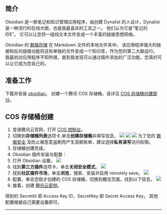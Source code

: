 ## 简介
Obsidian 是一款笔记和知识管理应用程序，由创建 Dynalist 的人设计，Dynalist 是一种流行的在线大纲，也是我最喜欢的工具之一。 他们认为它是“笔记的 IDE”。 它可以让您将一组纯文本文件变成一个丰富的链接思想网络。

Obsidian 的 [数据存储](https://cloud.tencent.com/product/cdcs?from=10680) 在 Markdown 文件的本地文件夹中。 该应用程序强大的链接和反向链接功能将这些单独的文件变成一个知识库，作为您的第二大脑运行。 我最初对应用程序不知所措，直到我发现可以通过插件添加的广泛功能，您真的可以让它成为您自己的。

## 准备工作
下载并安装 [obsidian](https://obsidian.md/)。
创建一个腾讯 COS 存储桶，请详见 [COS 存储桶创建部分](https://cloud.tencent.com/developer/article/write/2069105?from=10680#cos)。

## COS 存储桶创建
1. 登录腾讯云官网，打开 [COS 控制台](https://console.cloud.tencent.com/cos/bucket)。
2. 切换到**存储桶列表**选项卡,单击**创建存储桶**并填写信息。
![](https://qcloudimg.tencent-cloud.cn/raw/18a93af712dc8a649e2bce80b6241f24.png)
![](https://qcloudimg.tencent-cloud.cn/raw/a0400eec797c94d53efc14302d74b937.png)
![](https://qcloudimg.tencent-cloud.cn/raw/aa9a8998536a248a90e59c878606ef16.png)
 为了您的 [数据安全](https://cloud.tencent.com/solution/data_protection?from=10680) 及防止被恶意盗刷而产生高额账单，建议选择**私有读写**访问权限。
3. 存储桶创建完成。
4. Obsidian 插件安装与配置：
 1. 打开 Obsidian 设置。
![](https://qcloudimg.tencent-cloud.cn/raw/7f21749ad531c5d8c5444002b3c40bbf.png)
 2. 找到**第三方插件**选项卡，单击**关闭安全模式**。
 ![](https://qcloudimg.tencent-cloud.cn/raw/9e5f0422116a871bcf52ca4017d74a39.png)
 3. 找到**社区插件市场**，单击**浏览**，搜索、安装并启用 remotely save。
 ![](https://qcloudimg.tencent-cloud.cn/raw/deed7f8f6343fb694c34be4485553063.png)
 4. 配置，单击您刚才创建的 COS 存储桶，切换到概览页面，找到以下信息。 
![](https://qcloudimg.tencent-cloud.cn/raw/d60876034bdf170c03e5d16d1df14841.png) 
5. 接着，创建 [腾讯云密钥](https://console.cloud.tencent.com/cos/bucket)。

得到的 SecretId 即 Access Key ID，SecretKey 即 Secret Access Key， 其他配置根据自己需要设置即可。
****

